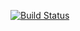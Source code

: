 [![Build Status](https://travis-ci.org/slochower/pAPRika.svg?branch=master)](https://travis-ci.org/slochower/pAPRika)
